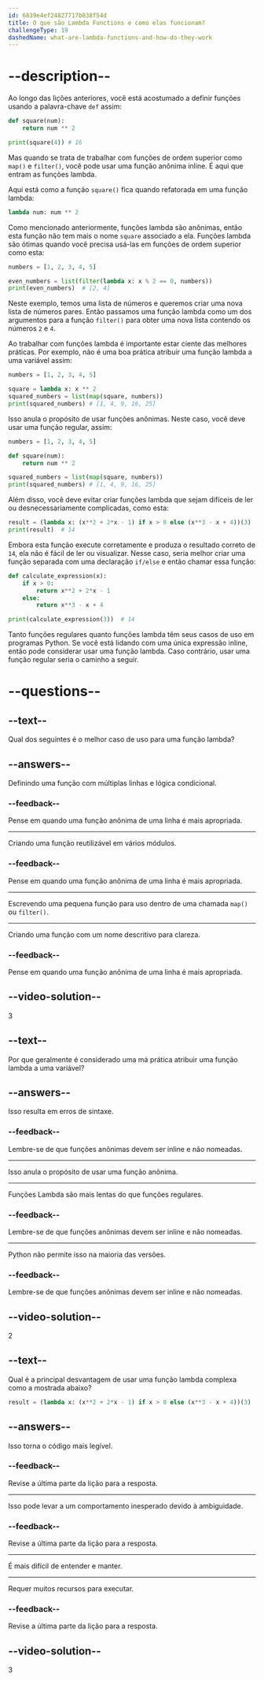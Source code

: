 ```yaml
---
id: 6839e4ef24827717b838f54d
title: O que são Lambda Functions e como elas funcionam?
challengeType: 19
dashedName: what-are-lambda-functions-and-how-do-they-work
---
```


# --description--

Ao longo das lições anteriores, você está acostumado a definir funções usando a palavra-chave `def` assim:

```py
def square(num):
    return num ** 2

print(square(4)) # 16
```

Mas quando se trata de trabalhar com funções de ordem superior como `map()` e `filter()`, você pode usar uma função anônima inline. É aqui que entram as funções lambda.

Aqui está como a função `square()` fica quando refatorada em uma função lambda:

```py
lambda num: num ** 2
```

Como mencionado anteriormente, funções lambda são anônimas, então esta função não tem mais o nome `square` associado a ela. Funções lambda são ótimas quando você precisa usá-las em funções de ordem superior como esta:

```py
numbers = [1, 2, 3, 4, 5]

even_numbers = list(filter(lambda x: x % 2 == 0, numbers))
print(even_numbers)  # [2, 4]
```

Neste exemplo, temos uma lista de números e queremos criar uma nova lista de números pares. Então passamos uma função lambda como um dos argumentos para a função `filter()` para obter uma nova lista contendo os números `2` e `4`.

Ao trabalhar com funções lambda é importante estar ciente das melhores práticas. Por exemplo, não é uma boa prática atribuir uma função lambda a uma variável assim:

```py
numbers = [1, 2, 3, 4, 5]

square = lambda x: x ** 2
squared_numbers = list(map(square, numbers))
print(squared_numbers) # [1, 4, 9, 16, 25]
```

Isso anula o propósito de usar funções anônimas. Neste caso, você deve usar uma função regular, assim:

```py
numbers = [1, 2, 3, 4, 5]

def square(num):
    return num ** 2

squared_numbers = list(map(square, numbers))
print(squared_numbers) # [1, 4, 9, 16, 25]
```

Além disso, você deve evitar criar funções lambda que sejam difíceis de ler ou desnecessariamente complicadas, como esta:

```py
result = (lambda x: (x**2 + 2*x - 1) if x > 0 else (x**3 - x + 4))(3)
print(result)  # 14
```

Embora esta função execute corretamente e produza o resultado correto de `14`, ela não é fácil de ler ou visualizar. Nesse caso, seria melhor criar uma função separada com uma declaração `if/else` e então chamar essa função:

```py
def calculate_expression(x):
    if x > 0:
        return x**2 + 2*x - 1
    else:
        return x**3 - x + 4

print(calculate_expression(3))  # 14
```

Tanto funções regulares quanto funções lambda têm seus casos de uso em programas Python. Se você está lidando com uma única expressão inline, então pode considerar usar uma função lambda. Caso contrário, usar uma função regular seria o caminho a seguir.

# --questions--

## --text--

Qual dos seguintes é o melhor caso de uso para uma função lambda?

## --answers--

Definindo uma função com múltiplas linhas e lógica condicional.

### --feedback--

Pense em quando uma função anônima de uma linha é mais apropriada.

---

Criando uma função reutilizável em vários módulos.

### --feedback--

Pense em quando uma função anônima de uma linha é mais apropriada.

---

Escrevendo uma pequena função para uso dentro de uma chamada `map()` ou `filter()`.

---

Criando uma função com um nome descritivo para clareza.

### --feedback--

Pense em quando uma função anônima de uma linha é mais apropriada.

## --video-solution--

3

## --text--

Por que geralmente é considerado uma má prática atribuir uma função lambda a uma variável?

## --answers--

 Isso resulta em erros de sintaxe.

### --feedback--

Lembre-se de que funções anônimas devem ser inline e não nomeadas.

---

Isso anula o propósito de usar uma função anônima.

---

Funções Lambda são mais lentas do que funções regulares.

### --feedback--

Lembre-se de que funções anônimas devem ser inline e não nomeadas.

---

Python não permite isso na maioria das versões.

### --feedback--

Lembre-se de que funções anônimas devem ser inline e não nomeadas.

## --video-solution--

2

## --text--

Qual é a principal desvantagem de usar uma função lambda complexa como a mostrada abaixo?

```py
result = (lambda x: (x**2 + 2*x - 1) if x > 0 else (x**3 - x + 4))(3)
```

## --answers--

Isso torna o código mais legível.

### --feedback--

Revise a última parte da lição para a resposta.

---

Isso pode levar a um comportamento inesperado devido à ambiguidade.

### --feedback--

Revise a última parte da lição para a resposta.

---

É mais difícil de entender e manter.

---

Requer muitos recursos para executar.

### --feedback--

Revise a última parte da lição para a resposta.

## --video-solution--

3
